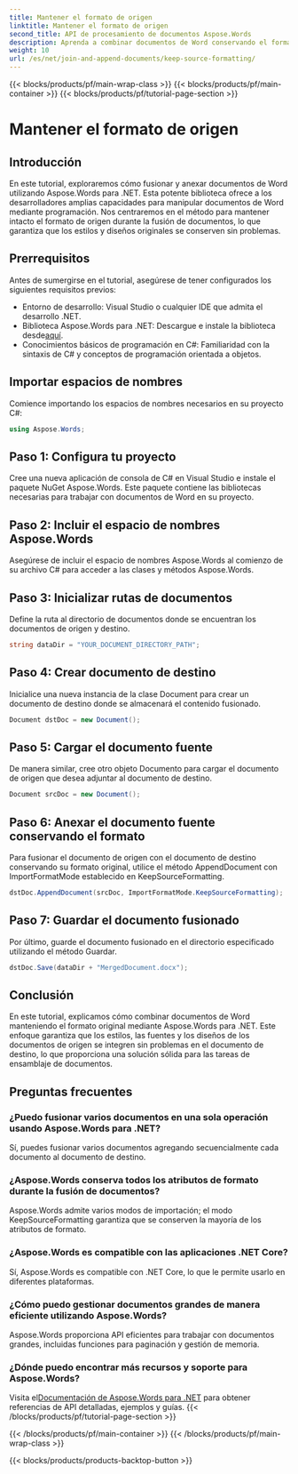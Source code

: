```yaml
---
title: Mantener el formato de origen
linktitle: Mantener el formato de origen
second_title: API de procesamiento de documentos Aspose.Words
description: Aprenda a combinar documentos de Word conservando el formato con Aspose.Words para .NET. Ideal para desarrolladores que buscan automatizar las tareas de ensamblaje de documentos.
weight: 10
url: /es/net/join-and-append-documents/keep-source-formatting/
---
```


{{< blocks/products/pf/main-wrap-class >}}
{{< blocks/products/pf/main-container >}}
{{< blocks/products/pf/tutorial-page-section >}}

# Mantener el formato de origen

## Introducción

En este tutorial, exploraremos cómo fusionar y anexar documentos de Word utilizando Aspose.Words para .NET. Esta potente biblioteca ofrece a los desarrolladores amplias capacidades para manipular documentos de Word mediante programación. Nos centraremos en el método para mantener intacto el formato de origen durante la fusión de documentos, lo que garantiza que los estilos y diseños originales se conserven sin problemas.

## Prerrequisitos

Antes de sumergirse en el tutorial, asegúrese de tener configurados los siguientes requisitos previos:

- Entorno de desarrollo: Visual Studio o cualquier IDE que admita el desarrollo .NET.
-  Biblioteca Aspose.Words para .NET: Descargue e instale la biblioteca desde[aquí](https://releases.aspose.com/words/net/).
- Conocimientos básicos de programación en C#: Familiaridad con la sintaxis de C# y conceptos de programación orientada a objetos.

## Importar espacios de nombres

Comience importando los espacios de nombres necesarios en su proyecto C#:

```csharp
using Aspose.Words;
```

## Paso 1: Configura tu proyecto

Cree una nueva aplicación de consola de C# en Visual Studio e instale el paquete NuGet Aspose.Words. Este paquete contiene las bibliotecas necesarias para trabajar con documentos de Word en su proyecto.

## Paso 2: Incluir el espacio de nombres Aspose.Words

Asegúrese de incluir el espacio de nombres Aspose.Words al comienzo de su archivo C# para acceder a las clases y métodos Aspose.Words.

## Paso 3: Inicializar rutas de documentos

Define la ruta al directorio de documentos donde se encuentran los documentos de origen y destino.

```csharp
string dataDir = "YOUR_DOCUMENT_DIRECTORY_PATH";
```

## Paso 4: Crear documento de destino

Inicialice una nueva instancia de la clase Document para crear un documento de destino donde se almacenará el contenido fusionado.

```csharp
Document dstDoc = new Document();
```

## Paso 5: Cargar el documento fuente

De manera similar, cree otro objeto Documento para cargar el documento de origen que desea adjuntar al documento de destino.

```csharp
Document srcDoc = new Document();
```

## Paso 6: Anexar el documento fuente conservando el formato

Para fusionar el documento de origen con el documento de destino conservando su formato original, utilice el método AppendDocument con ImportFormatMode establecido en KeepSourceFormatting.

```csharp
dstDoc.AppendDocument(srcDoc, ImportFormatMode.KeepSourceFormatting);
```

## Paso 7: Guardar el documento fusionado

Por último, guarde el documento fusionado en el directorio especificado utilizando el método Guardar.

```csharp
dstDoc.Save(dataDir + "MergedDocument.docx");
```

## Conclusión

En este tutorial, explicamos cómo combinar documentos de Word manteniendo el formato original mediante Aspose.Words para .NET. Este enfoque garantiza que los estilos, las fuentes y los diseños de los documentos de origen se integren sin problemas en el documento de destino, lo que proporciona una solución sólida para las tareas de ensamblaje de documentos.

## Preguntas frecuentes

### ¿Puedo fusionar varios documentos en una sola operación usando Aspose.Words para .NET?
Sí, puedes fusionar varios documentos agregando secuencialmente cada documento al documento de destino.

### ¿Aspose.Words conserva todos los atributos de formato durante la fusión de documentos?
Aspose.Words admite varios modos de importación; el modo KeepSourceFormatting garantiza que se conserven la mayoría de los atributos de formato.

### ¿Aspose.Words es compatible con las aplicaciones .NET Core?
Sí, Aspose.Words es compatible con .NET Core, lo que le permite usarlo en diferentes plataformas.

### ¿Cómo puedo gestionar documentos grandes de manera eficiente utilizando Aspose.Words?
Aspose.Words proporciona API eficientes para trabajar con documentos grandes, incluidas funciones para paginación y gestión de memoria.

### ¿Dónde puedo encontrar más recursos y soporte para Aspose.Words?
 Visita el[Documentación de Aspose.Words para .NET](https://reference.aspose.com/words/net/) para obtener referencias de API detalladas, ejemplos y guías.
{{< /blocks/products/pf/tutorial-page-section >}}

{{< /blocks/products/pf/main-container >}}
{{< /blocks/products/pf/main-wrap-class >}}

{{< blocks/products/products-backtop-button >}}
